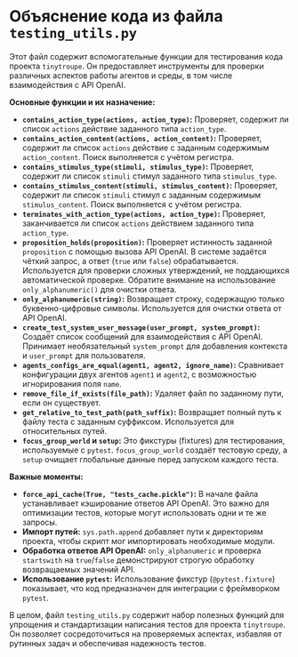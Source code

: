 # Объяснение кода из файла `testing_utils.py`

Этот файл содержит вспомогательные функции для тестирования кода проекта `tinytroupe`. Он предоставляет инструменты для проверки различных аспектов работы агентов и среды, в том числе взаимодействия с API OpenAI.

**Основные функции и их назначение:**

* **`contains_action_type(actions, action_type)`:** Проверяет, содержит ли список `actions` действие заданного типа `action_type`.
* **`contains_action_content(actions, action_content)`:** Проверяет, содержит ли список `actions` действие с заданным содержимым `action_content`.  Поиск выполняется с учётом регистра.
* **`contains_stimulus_type(stimuli, stimulus_type)`:** Проверяет, содержит ли список `stimuli` стимул заданного типа `stimulus_type`.
* **`contains_stimulus_content(stimuli, stimulus_content)`:** Проверяет, содержит ли список `stimuli` стимул с заданным содержимым `stimulus_content`. Поиск выполняется с учётом регистра.
* **`terminates_with_action_type(actions, action_type)`:** Проверяет, заканчивается ли список `actions` действием заданного типа `action_type`.
* **`proposition_holds(proposition)`:** Проверяет истинность заданной `proposition` с помощью вызова API OpenAI.  В системе задаётся чёткий запрос, а ответ (`true` или `false`) обрабатывается.  Используется для проверки сложных утверждений, не поддающихся автоматической проверке. Обратите внимание на использование `only_alphanumeric()` для очистки ответа.
* **`only_alphanumeric(string)`:** Возвращает строку, содержащую только буквенно-цифровые символы. Используется для очистки ответа от API OpenAI.
* **`create_test_system_user_message(user_prompt, system_prompt)`:** Создаёт список сообщений для взаимодействия с API OpenAI. Принимает необязательный `system_prompt` для добавления контекста и `user_prompt` для пользователя.
* **`agents_configs_are_equal(agent1, agent2, ignore_name)`:** Сравнивает конфигурации двух агентов `agent1` и `agent2`, с возможностью игнорирования поля `name`.
* **`remove_file_if_exists(file_path)`:** Удаляет файл по заданному пути, если он существует.
* **`get_relative_to_test_path(path_suffix)`:** Возвращает полный путь к файлу теста с заданным суффиксом.  Используется для относительных путей.
* **`focus_group_world` и `setup`:**  Это фикстуры (fixtures) для тестирования, используемые с `pytest`. `focus_group_world` создаёт тестовую среду, а `setup` очищает глобальные данные перед запуском каждого теста.


**Важные моменты:**

* **`force_api_cache(True, "tests_cache.pickle")`:**  В начале файла устанавливает кэширование ответов API OpenAI. Это важно для оптимизации тестов, которые могут использовать одни и те же запросы.
* **Импорт путей:**  `sys.path.append` добавляет пути к директориям проекта, чтобы скрипт мог импортировать необходимые модули.
* **Обработка ответов API OpenAI:** `only_alphanumeric` и проверка `startswith` на `true`/`false` демонстрируют строгую обработку возвращаемых значений API.
* **Использование `pytest`:**  Использование фикстур (`@pytest.fixture`) показывает, что код предназначен для интеграции с фреймворком `pytest`.

В целом, файл `testing_utils.py` содержит набор полезных функций для упрощения и стандартизации написания тестов для проекта `tinytroupe`.  Он позволяет сосредоточиться на проверяемых аспектах, избавляя от рутинных задач и обеспечивая надежность тестов.